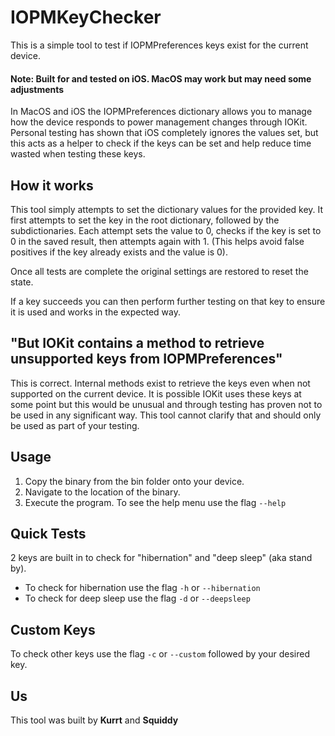 # IOPMKeyChecker
This is a simple tool to test if IOPMPreferences keys exist for the current device.

#### Note: Built for and tested on iOS. MacOS may work but may need some adjustments

In MacOS and iOS the IOPMPreferences dictionary allows you to manage how the device responds to power management changes through IOKit. Personal testing has shown that iOS completely ignores the values set, but this acts as a helper to check if the keys can be set and help reduce time wasted when testing these keys.

## How it works
This tool simply attempts to set the dictionary values for the provided key. It first attempts to set the key in the root dictionary, followed by the subdictionaries. Each attempt sets the value to 0, checks if the key is set to 0 in the saved result, then attempts again with 1. (This helps avoid false positives if the key already exists and the value is 0).

Once all tests are complete the original settings are restored to reset the state.

If a key succeeds you can then perform further testing on that key to ensure it is used and works in the expected way.

## "But IOKit contains a method to retrieve unsupported keys from IOPMPreferences"
This is correct. Internal methods exist to retrieve the keys even when not supported on the current device. It is possible IOKit uses these keys at some point but this would be unusual and through testing has proven not to be used in any significant way. This tool cannot clarify that and should only be used as part of your testing.

## Usage
1. Copy the binary from the bin folder onto your device.
2. Navigate to the location of the binary.
3. Execute the program. To see the help menu use the flag ```--help```

## Quick Tests
2 keys are built in to check for "hibernation" and "deep sleep" (aka stand by). 
- To check for hibernation use the flag ```-h``` or ```--hibernation```
- To check for deep sleep use the flag ```-d``` or ```--deepsleep```

## Custom Keys
To check other keys use the flag ```-c``` or ```--custom``` followed by your desired key.

## Us
This tool was built by **Kurrt** and **Squiddy**
